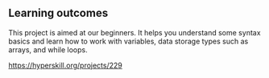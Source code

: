 ## Learning outcomes
This project is aimed at our beginners. It helps you understand some syntax basics and learn how to work with variables, data storage types such as arrays, and while loops.

https://hyperskill.org/projects/229
